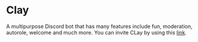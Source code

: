 # Clay
A multipurpose Discord bot that has many features include fun, moderation, autorole, welcome and much more. You can invite CLay by using this [link](https://discord.com/api/oauth2/authorize?client_id=922233675981131859&permissions=1548921975&scope=bot).
